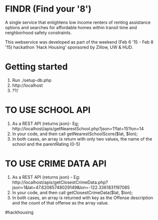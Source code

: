 # FINDR (Find your '8')
A single service that enlightens low income renters of renting assistance options and searches for affordable homes within transit time and neighborhood safety constraints.

This webservice was developed as part of the weekend (Feb 6 '15 - Feb 8 '15) hackathon 'Hack Housing' sponsored by Zillow, UW & HUD.

Getting started
==================
1. Run ./setup-db.php
2. http://localhost 
3. ??/

TO USE SCHOOL API
==================
1. As a REST API (returns json)- Eg; http://localhost/apis/getNearestSchool.php?json=1?lat=15?lon=14
2. In your code, <?php include('apis/getNearestSchool.php'); ?> and then call getNearestSchoolScore($lat, $lon);
3. In both cases, an array is return with only two values, the name of the school and the parentRating (0-5)

TO USE CRIME DATA API
=====================
1. As a REST API (returns json) - Eg: http://localhost/apis/getClosestCrimeData.php?json=1&lat=47.62085748029149&lon=-122.3361831197085
2. In your code, <?php include('apis/getClosestCrimeData.php'); ?> and then call getClosestCrimeData($lat, $lon);
3. In both cases, an array is returned with key as the Offense description and the count of that offense as the array value.

#hackhousing
